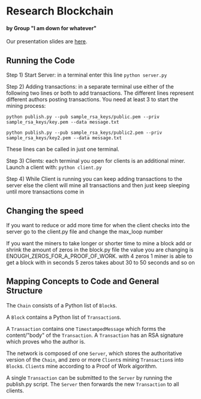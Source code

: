 # Research Blockchain
#### by Group "I am down for whatever"

Our presentation slides are [here](https://docs.google.com/presentation/d/12zZCW3sNTwMv0je1DbffO-R9EuJ9gFCnRg5QlZN8V3c/edit?usp=sharing).

## Running the Code

Step 1) Start Server: in a terminal enter this line `python server.py`

Step 2) Adding transactions: in a separate terminal use either of the following two lines or both to add transactions. The different lines
represent different authors posting transactions. You need at least 3 to start the mining process:

`python publish.py --pub sample_rsa_keys/public.pem --priv sample_rsa_keys/key.pem --data message.txt`

`python publish.py --pub sample_rsa_keys/public2.pem --priv sample_rsa_keys/key2.pem --data message.txt`

These lines can be called in just one terminal.

Step 3) Clients: each terminal you open for clients is an additional miner. Launch a client with: `python client.py`

Step 4) While Client is running you can keep adding transactions to the server else the client will mine all transactions and then just
keep sleeping until more transactions come in

## Changing the speed

If you want to reduce or add more time for when the client checks into the server go to the client.py file and change the max\_loop number

If you want the miners to take longer or shorter time to mine a block add or shrink the amount of zeros in the block.py file the value
you are changing is ENOUGH\_ZEROS\_FOR\_A\_PROOF\_OF\_WORK. with 4 zeros 1 miner is able to get a block with in seconds 5 zeros takes about
30 to 50 seconds and so on

## Mapping Concepts to Code and General Structure

The `Chain` consists of a Python list of `Block`s.

A `Block` contains a Python list of `Transaction`s.

A `Transaction` contains one `TimestampedMessage` which forms the content/"body" of the `Transaction`. A `Transaction` has an RSA signature which proves who the author is.

The network is composed of one `Server`, which stores the authoritative version of the `Chain`, and zero or more `Client`s mining `Transaction`s into `Block`s. `Client`s mine according to a Proof of Work algorithm.

A single `Transaction` can be submitted to the `Server` by running the publish.py script. The `Server` then forwards the new `Transaction` to all clients.
